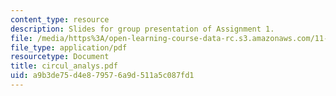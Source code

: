 ```yaml
---
content_type: resource
description: Slides for group presentation of Assignment 1.
file: /media/https%3A/open-learning-course-data-rc.s3.amazonaws.com/11-946j-beijing-urban-design-studio-summer-2004/a9b3de75d4e879576a9d511a5c087fd1_circul_analys.pdf
file_type: application/pdf
resourcetype: Document
title: circul_analys.pdf
uid: a9b3de75-d4e8-7957-6a9d-511a5c087fd1
---
```

